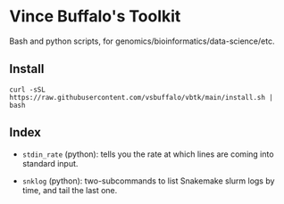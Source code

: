 # Vince Buffalo's Toolkit

Bash and python scripts, for genomics/bioinformatics/data-science/etc.

## Install

```
curl -sSL https://raw.githubusercontent.com/vsbuffalo/vbtk/main/install.sh | bash
```

## Index

 - `stdin_rate` (python): tells you the rate at which lines are coming into
   standard input.

 - `snklog` (python): two-subcommands to list Snakemake slurm logs by time, and tail the last one.
